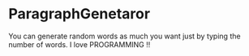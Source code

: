 # ParagraphGenetaror
You can generate random words as much you want just by typing the number of words.
I love PROGRAMMING !!
